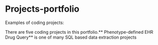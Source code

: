 # Projects-portfolio
Examples of coding projects:

There are five coding projects in this portfolio.** Phenotype-defined EHR Drug Query** is one of many SQL based data extraction projects   
